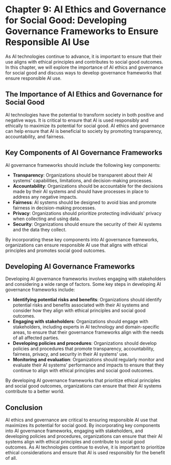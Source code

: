 Chapter 9: AI Ethics and Governance for Social Good: Developing Governance Frameworks to Ensure Responsible AI Use
==================================================================================================================

As AI technologies continue to advance, it is important to ensure that their use aligns with ethical principles and contributes to social good outcomes. In this chapter, we will explore the importance of AI ethics and governance for social good and discuss ways to develop governance frameworks that ensure responsible AI use.

The Importance of AI Ethics and Governance for Social Good
----------------------------------------------------------

AI technologies have the potential to transform society in both positive and negative ways. It is critical to ensure that AI is used responsibly and ethically to maximize its potential for social good. AI ethics and governance can help ensure that AI is beneficial to society by promoting transparency, accountability, and fairness.

Key Components of AI Governance Frameworks
------------------------------------------

AI governance frameworks should include the following key components:

* **Transparency**: Organizations should be transparent about their AI systems' capabilities, limitations, and decision-making processes.
* **Accountability**: Organizations should be accountable for the decisions made by their AI systems and should have processes in place to address any negative impacts.
* **Fairness**: AI systems should be designed to avoid bias and promote fairness in decision-making processes.
* **Privacy**: Organizations should prioritize protecting individuals' privacy when collecting and using data.
* **Security**: Organizations should ensure the security of their AI systems and the data they collect.

By incorporating these key components into AI governance frameworks, organizations can ensure responsible AI use that aligns with ethical principles and promotes social good outcomes.

Developing AI Governance Frameworks
-----------------------------------

Developing AI governance frameworks involves engaging with stakeholders and considering a wide range of factors. Some key steps in developing AI governance frameworks include:

* **Identifying potential risks and benefits**: Organizations should identify potential risks and benefits associated with their AI systems and consider how they align with ethical principles and social good outcomes.
* **Engaging with stakeholders**: Organizations should engage with stakeholders, including experts in AI technology and domain-specific areas, to ensure that their governance frameworks align with the needs of all affected parties.
* **Developing policies and procedures**: Organizations should develop policies and procedures that promote transparency, accountability, fairness, privacy, and security in their AI systems' use.
* **Monitoring and evaluation**: Organizations should regularly monitor and evaluate their AI systems' performance and impacts to ensure that they continue to align with ethical principles and social good outcomes.

By developing AI governance frameworks that prioritize ethical principles and social good outcomes, organizations can ensure that their AI systems contribute to a better world.

Conclusion
----------

AI ethics and governance are critical to ensuring responsible AI use that maximizes its potential for social good. By incorporating key components into AI governance frameworks, engaging with stakeholders, and developing policies and procedures, organizations can ensure that their AI systems align with ethical principles and contribute to social good outcomes. As AI technologies continue to evolve, it is important to prioritize ethical considerations and ensure that AI is used responsibly for the benefit of all.


